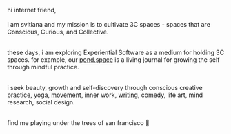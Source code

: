 hi internet friend, <br/><br/> 
i am svitlana and my mission is to cultivate 3C spaces - spaces that are Conscious, Curious, and Collective.   <br/><br/>


these days, i am exploring Experiential Software as a medium for holding 3C spaces. for example, our [pond.space](https://www.pond.space/) is a living journal for growing the self through mindful practice.   <br/><br/>


i seek beauty, growth and self-discovery through conscious creative practice, yoga, [movement](https://www.instagram.com/svitlana_moves/), inner work, [writing](https://svitlanamm.substack.com),  comedy, life art, mind research, social design.   <br/><br/>


find me playing under the trees of san francisco 🌳  <br/><br/>